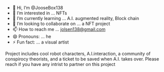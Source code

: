 - 👋 Hi, I’m @JooseBox138
- 👀 I’m interested in ... NFTs
- 🌱 I’m currently learning ... A.I. augmented reality, Block chain
- 💞️ I’m looking to collaborate on ... a NFT project
- 📫 How to reach me ... jolsen138@gmail.com
- 😄 Pronouns: ... he
- ⚡ Fun fact: ... a visual artist 

<!---
JooseBox138/JooseBox138 is a ✨ special ✨ repository because its `README.md` (this file) appears on your GitHub profile.
You can click the Preview link to take a look at your changes.
--->
Project includes cool robot characters, A.I.interaction, a community of conspirocy theorists, and a ticket to be saved when A.I. takes over. Please reach if you have any intrist to partner on this project 

